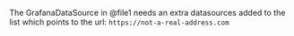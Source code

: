 The GrafanaDataSource in @file1 needs an extra datasources added to the list which points to the url: `https://not-a-real-address.com`